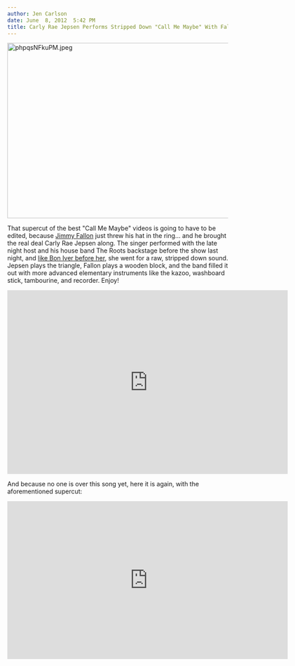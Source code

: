 ```yaml
---
author: Jen Carlson
date: June  8, 2012  5:42 PM
title: Carly Rae Jepsen Performs Stripped Down "Call Me Maybe" With Fallon, The Roots
---
```


<p><span class="mt-enclosure mt-enclosure-image" style="display: inline;"> <img alt="phpqsNFkuPM.jpeg" src="https://web.archive.org/web/20120609001440im_/http://gothamist.com/attachments/arts_jen/phpqsNFkuPM.jpeg" width="640" height="400" class="image-none"> </span></p>

<p>That supercut of the best &quot;Call Me Maybe&quot; videos is going to have to be edited, because <a href="https://web.archive.org/web/20120609001440/http://www.latenightwithjimmyfallon.com/blogs/2012/06/jimmy-carly-rae-jepsen-and-the-roots-play-call-me-maybe-with-classroom-instruments/">Jimmy Fallon</a> just threw his hat in the ring... and he brought the real deal Carly Rae Jepsen along. The singer performed with the late night host and his house band The Roots backstage before the show last night, and <a href="https://web.archive.org/web/20120609001440/http://www.npr.org/blogs/allsongs/2012/02/16/147016475/new-video-from-bon-iver-offer-stripped-down-versions-of-five-songs">like Bon Iver before her</a>, she went for a raw, stripped down sound. Jepsen plays the triangle, Fallon plays a wooden block, and the band filled it out with more advanced elementary instruments like the kazoo, washboard stick, tambourine, and recorder. Enjoy!</p>

<p><iframe id="NBC Video Widget" width="640" height="419" src="https://web.archive.org/web/20120609001440if_/http://www.nbc.com/assets/video/widget/widget.html?vid=1405554" frameborder="0"></iframe></p>

<p>And because no one is over this song yet, here it is again, with the aforementioned supercut:</p>

<p><iframe width="640" height="360" src="https://web.archive.org/web/20120609001440if_/http://www.youtube.com/embed/QYWDySIzfFU" frameborder="0" allowfullscreen></iframe></p>